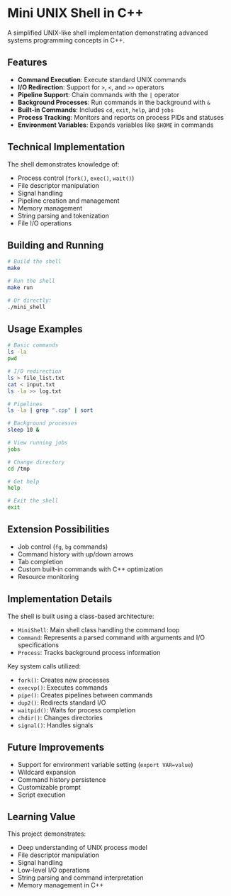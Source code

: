 # Mini UNIX Shell in C++

A simplified UNIX-like shell implementation demonstrating advanced systems programming concepts in C++.

## Features

- **Command Execution**: Execute standard UNIX commands
- **I/O Redirection**: Support for `>`, `<`, and `>>` operators
- **Pipeline Support**: Chain commands with the `|` operator
- **Background Processes**: Run commands in the background with `&`
- **Built-in Commands**: Includes `cd`, `exit`, `help`, and `jobs`
- **Process Tracking**: Monitors and reports on process PIDs and statuses
- **Environment Variables**: Expands variables like `$HOME` in commands

## Technical Implementation

The shell demonstrates knowledge of:
- Process control (`fork()`, `exec()`, `wait()`)
- File descriptor manipulation
- Signal handling
- Pipeline creation and management
- Memory management
- String parsing and tokenization
- File I/O operations

## Building and Running

```bash
# Build the shell
make

# Run the shell
make run

# Or directly:
./mini_shell
```

## Usage Examples

```bash
# Basic commands
ls -la
pwd

# I/O redirection
ls > file_list.txt
cat < input.txt
ls -la >> log.txt

# Pipelines
ls -la | grep ".cpp" | sort

# Background processes
sleep 10 &

# View running jobs
jobs

# Change directory
cd /tmp

# Get help
help

# Exit the shell
exit
```

## Extension Possibilities

- Job control (`fg`, `bg` commands)
- Command history with up/down arrows
- Tab completion
- Custom built-in commands with C++ optimization
- Resource monitoring

## Implementation Details

The shell is built using a class-based architecture:
- `MiniShell`: Main shell class handling the command loop
- `Command`: Represents a parsed command with arguments and I/O specifications
- `Process`: Tracks background process information

Key system calls utilized:
- `fork()`: Creates new processes
- `execvp()`: Executes commands
- `pipe()`: Creates pipelines between commands
- `dup2()`: Redirects standard I/O
- `waitpid()`: Waits for process completion
- `chdir()`: Changes directories
- `signal()`: Handles signals

## Future Improvements

- Support for environment variable setting (`export VAR=value`)
- Wildcard expansion
- Command history persistence
- Customizable prompt
- Script execution

## Learning Value

This project demonstrates:
- Deep understanding of UNIX process model
- File descriptor manipulation
- Signal handling
- Low-level I/O operations
- String parsing and command interpretation
- Memory management in C++